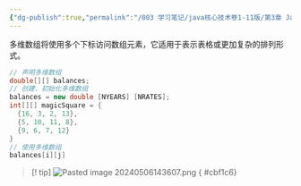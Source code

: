 ```yaml
---
{"dg-publish":true,"permalink":"/003 学习笔记/java核心技术卷1-11版/第3章 Java的基本程序设计结构/3.10 数组/3.10.7 多维数组/","dgPassFrontmatter":true,"created":"2024-05-06T14:31:58.526+08:00","updated":"2024-06-01T10:45:03.452+08:00"}
---
```


多维数组将使用多个下标访问数组元素，它适用于表示表格或更加复杂的排列形式。

```java
// 声明多维数组
double[][] balances;
// 创建、初始化多维数组
balances = new double [NYEARS] [NRATES];
int[][] magicSquare = {
  {16, 3, 2, 13},
  {5, 10, 11, 8},
  {9, 6, 7, 12}
}
// 使用多维数组
balances[i][j]
```

>[! tip]
>![Pasted image 20240506143607.png](/img/user/$/$Sys999%20Attachment/Pasted%20image%2020240506143607.png)
{ #cbf1c6}


